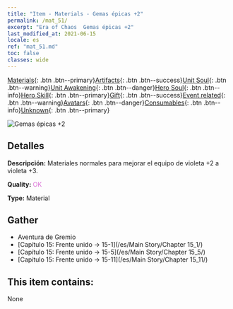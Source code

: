```yaml
---
title: "Item - Materials - Gemas épicas +2"
permalink: /mat_51/
excerpt: "Era of Chaos  Gemas épicas +2"
last_modified_at: 2021-06-15
locale: es
ref: "mat_51.md"
toc: false
classes: wide
---
```

 [Materials](/ItemsES/){: .btn .btn--primary}[Artifacts](/ItemsES/Artifacts/){: .btn .btn--success}[Unit Soul](/ItemsES/UnitSoul/){: .btn .btn--warning}[Unit Awakening](/ItemsES/UnitAwakening/){: .btn .btn--danger}[Hero Soul](/ItemsES/HeroSoul/){: .btn .btn--info}[Hero Skill](/ItemsES/HeroSkill/){: .btn .btn--primary}[Gift](/ItemsES/Gift/){: .btn .btn--success}[Event related](/ItemsES/Events/){: .btn .btn--warning}[Avatars](/ItemsES/Avatars/){: .btn .btn--danger}[Consumables](/ItemsES/Consumables/){: .btn .btn--info}[Unknown](/ItemsES/Unknown/){: .btn .btn--primary}

 ![Gemas épicas +2](/images/t/i_cailiao_baoshi2.png)

## Detalles
 **Descripción:** Materiales normales para mejorar el equipo de violeta +2 a violeta +3.

 **Quality:** <span style="color: #DA70D6">OK</span>

 **Type:** Material

## Gather

*    Aventura de Gremio 
*    [Capítulo 15: Frente unido -> 15-1](/es/Main Story/Chapter 15_1/) 
*    [Capítulo 15: Frente unido -> 15-5](/es/Main Story/Chapter 15_5/) 
*    [Capítulo 15: Frente unido -> 15-11](/es/Main Story/Chapter 15_11/) 

## This item contains:

  None


